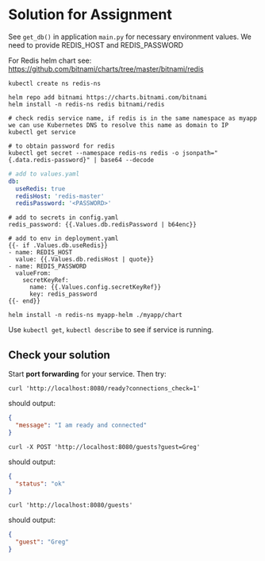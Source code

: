 # Solution for Assignment

See `get_db()` in application `main.py` for necessary environment values. We
need to provide REDIS_HOST and REDIS_PASSWORD

For Redis helm chart
see: https://github.com/bitnami/charts/tree/master/bitnami/redis

```shell
kubectl create ns redis-ns

helm repo add bitnami https://charts.bitnami.com/bitnami
helm install -n redis-ns redis bitnami/redis
```

```shell
# check redis service name, if redis is in the same namespace as myapp we can use Kubernetes DNS to resolve this name as domain to IP
kubectl get service
```

```shell
# to obtain password for redis
kubectl get secret --namespace redis-ns redis -o jsonpath="{.data.redis-password}" | base64 --decode
```

```yaml
# add to values.yaml
db:
  useRedis: true
  redisHost: 'redis-master'
  redisPassword: '<PASSWORD>'
```

```
# add to secrets in config.yaml
redis_password: {{.Values.db.redisPassword | b64enc}}
```

```
# add to env in deployment.yaml
{{- if .Values.db.useRedis}}
- name: REDIS_HOST
  value: {{.Values.db.redisHost | quote}}
- name: REDIS_PASSWORD
  valueFrom:
    secretKeyRef:
      name: {{.Values.config.secretKeyRef}}
      key: redis_password
{{- end}}
```

```shell
helm install -n redis-ns myapp-helm ./myapp/chart
```

Use `kubectl get`, `kubectl describe` to see if service is running.

## Check your solution

Start **port forwarding** for your service. Then try:

```shell
curl 'http://localhost:8080/ready?connections_check=1'
```

should output:

```json
{
  "message": "I am ready and connected"
}
```

```shell
curl -X POST 'http://localhost:8080/guests?guest=Greg'
```

should output:

```json
{
  "status": "ok"
}
```

```shell
curl 'http://localhost:8080/guests'
```

should output:

```json
{
  "guest": "Greg"
}
```